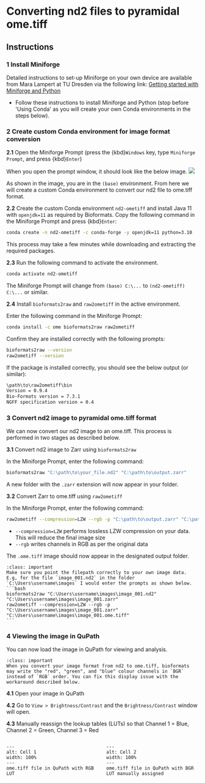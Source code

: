 # Converting nd2 files to pyramidal ome.tiff

## Instructions
### 1 Install Miniforge
Detailed instructions to set-up Miniforge on your own device are available from Mara Lampert at TU Dresden via the following link:
[Getting started with Miniforge and Python](https://biapol.github.io/blog/mara_lampert/getting_started_with_miniforge_and_python/readme.html)
  - Follow these instructions to install Miniforge and Python (stop before 'Using Conda' as you will create your own Conda environments in the steps below).

### 2 Create custom Conda environment for image format conversion

**2.1** Open the Miniforge Prompt (press the {kbd}`Windows` key, type `Miniforge Prompt`, and press {kbd}`Enter`)

When you open the prompt window, it should look like the below image.
![](../images/miniforge-base.png)

As shown in the image, you are in the `(base)` environment. From here we will create a custom Conda environment to convert our nd2 file to ome.tiff format.

**2.2** Create the custom Conda environment `nd2-ometiff` and install Java 11 with `openjdk=11` as required by Bioformats.
Copy the following command in the Miniforge Prompt and press {kbd}`Enter`:
```bash
conda create -n nd2-ometiff -c conda-forge -y openjdk=11 python=3.10
```
This process may take a few minutes while downloading and extracting the required packages. 

**2.3** Run the following command to activate the environment.
```bash
conda activate nd2-ometiff
```
The Miniforge Prompt will change from `(base) C:\...` to `(nd2-ometiff) C:\...` or similar. 

**2.4** Install `bioformats2raw` and `raw2ometiff` in the active environment.

Enter the following command in the Miniforge Prompt:
```bash
conda install -c ome bioformats2raw raw2ometiff
```

Confirm they are installed correctly with the following prompts:
```bash
bioformats2raw --version
raw2ometiff --version
```

If the package is installed correctly, you should see the below output (or similar):
```bash
\path\to\raw2ometiff\bin
Version = 0.9.4
Bio-Formats version = 7.3.1
NGFF specification version = 0.4
```

### 3 Convert nd2 image to pyramidal ome.tiff format
We can now convert our nd2 image to an ome.tiff. This process is performed in two stages as described below.

**3.1** Convert nd2 image to Zarr using `bioformats2raw`

In the Miniforge Prompt, enter the following command:
```bash
bioformats2raw "C:\path\to\your_file.nd2" "C:\path\to\output.zarr"
```

A new folder with the `.zarr` extension will now appear in your folder.

**3.2** Convert Zarr to ome.tiff using `raw2ometiff`

In the Miniforge Prompt, enter the following command:
```bash
raw2ometiff --compression=LZW --rgb -p "C:\path\to\output.zarr" "C:\path\to\output.ome.tif"
```
- `--compression=LZW` performs lossless LZW compression on your data. This will reduce the final image size
- `--rgb` writes channels in RGB as per the original data

The `.ome.tiff` image should now appear in the designated output folder.

````{Admonition} Note
:class: important
Make sure you point the filepath correctly to your own image data. E.g, for the file `image_001.nd2` in the folder `C:\Users\username\images` I would enter the prompts as shown below.
```bash
bioformats2raw "C:\Users\username\images\image_001.nd2" "C:\Users\username\images\image_001.zarr"
raw2ometiff --compression=LZW --rgb -p "C:\Users\username\images\image_001.zarr" "C:\Users\username\images\image_001.ome.tiff"
```
````

### 4 Viewing the image in QuPath
You can now load the image in QuPath for viewing and analysis. 

```{Admonition} Note
:class: important
When you convert your image format from nd2 to ome.tiff, bioformats may write the "red", "green", and "blue" colour channels in `BGR` instead of `RGB` order. You can fix this display issue with the workaround described below.
```

**4.1** Open your image in QuPath

**4.2** Go to `View > Brightness/Contrast` and the `Brightness/Contrast` window will open.

**4.3** Manually reassign the lookup tables (LUTs) so that Channel 1 = Blue, Channel 2 = Green, Channel 3 = Red

<div style="display: flex; gap: 20px;"> <div style="flex: 1;">

```{figure} ../images/nd2ometiff-rgb-view.png
---
alt: Cell 1
width: 100%
---
ome.tiff file in QuPath with RGB LUT
```
</div> <div style="flex: 1;">

```{figure} ../images/nd2ometiff-bgr-view.png
--- 
alt: Cell 2 
width: 100% 
---
ome.tiff file in QuPath with BGR LUT manually assigned
``` 
</div> 
</div> 